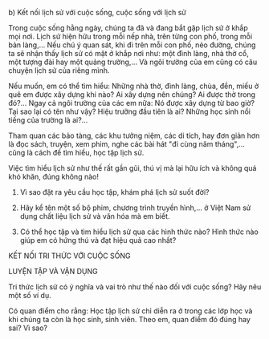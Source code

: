 b) Kết nối lịch sử với cuộc sống, cuộc sống với lịch sử

Trong cuộc sống hằng ngày, chúng ta đã và đang bắt gặp lịch sử ở khắp mọi nơi. Lịch sử hiện hữu trong mỗi nếp nhà, trên từng con phố, trong mỗi bản làng,... Nếu chú ý quan sát, khi đi trên mỗi con phố, nẻo đường, chúng ta sẽ nhận thấy lịch sử có mặt ở khắp nơi như: một đình làng, nhà thờ cổ, một tượng đài hay một quảng trường,... Và ngôi trường của em cũng có câu chuyện lịch sử của riêng mình.

Nếu muốn, em có thể tìm hiểu: Những nhà thờ, đình làng, chùa, đền, miếu ở quê em được xây dựng khi nào? Ai xây dựng nên chúng? Ai được thờ trong đó?... Ngay cả ngôi trường của các em nữa: Nó được xây dựng từ bao giờ? Tại sao lại có tên như vậy? Hiệu trưởng đầu tiên là ai? Những học sinh nổi tiếng của trường là ai?...

Tham quan các bảo tàng, các khu tưởng niệm, các di tích, hay đơn giản hơn là đọc sách, truyện, xem phim, nghe các bài hát "đi cùng năm tháng",... cũng là cách để tìm hiểu, học tập lịch sử.

Việc tìm hiểu lịch sử như thế rất gần gũi, thú vị mà lại hữu ích và không quá khó khăn, đúng không nào!

1. Vì sao đặt ra yêu cầu học tập, khám phá lịch sử suốt đời?

2. Hãy kể tên một số bộ phim, chương trình truyền hình,... ở Việt Nam sử dụng chất liệu lịch sử và văn hóa mà em biết.

3. Có thể học tập và tìm hiểu lịch sử qua các hình thức nào? Hình thức nào giúp em có hứng thú và đạt hiệu quả cao nhất?

KẾT NỐI TRI THỨC VỚI CUỘC SỐNG

LUYỆN TẬP VÀ VẬN DỤNG

Tri thức lịch sử có ý nghĩa và vai trò như thế nào đối với cuộc sống? Hãy nêu một số ví dụ.

Có quan điểm cho rằng: Học tập lịch sử chỉ diễn ra ở trong các lớp học và khi chúng ta còn là học sinh, sinh viên. Theo em, quan điểm đó đúng hay sai? Vì sao?
